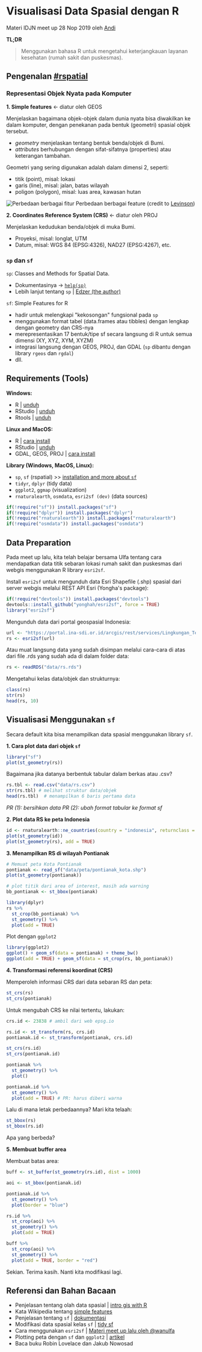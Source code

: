# Visualisasi Data Spasial dengan R

Materi IDJN meet up 28 Nop 2019 oleh [Andi](https://www.twitter.com/terusterang__)

**TL;DR**

> Menggunakan bahasa R untuk mengetahui keterjangkauan layanan kesehatan (rumah sakit dan puskesmas).

## Pengenalan [#rspatial](https://twitter.com/hashtag/rspatial?src=hashtag_click)

### Representasi Objek Nyata pada Komputer

**1. Simple features** <- diatur oleh GEOS

Menjelaskan bagaimana objek-objek dalam dunia nyata bisa diwakilkan ke dalam komputer, dengan penekanan pada bentuk (geometri) spasial objek tersebut.

- *geometry* menjelaskan tentang bentuk benda/objek di Bumi.
- *attributes* berhubungan dengan sifat-sifatnya (properties) atau keterangan tambahan.

Geometri yang sering digunakan adalah dalam dimensi 2, seperti:

- titik (point), misal: lokasi
- garis (line), misal: jalan, batas wilayah
- poligon (polygon), misal: luas area, kawasan hutan

![Perbedaan berbagai fitur](assets/features_diff.png "Feature geometry oleh Levinson")
Perbedaan berbagai feature (credit to [Levinson](https://transportist.org/2019/11/06/catchment-if-you-can-the-effect-of-station-entrance-and-exit-locations-on-accessibility/))

**2. Coordinates Reference System (CRS)** <- diatur oleh PROJ

Menjelaskan kedudukan benda/objek di muka Bumi.

- Proyeksi, misal: longlat, UTM
- Datum, misal: WGS 84 (EPSG:4326), NAD27 (EPSG:4267), etc.

### `sp` dan `sf`

`sp`: Classes and Methods for Spatial Data.

- Dokumentasinya -> [`help(sp)`](https://cran.r-project.org/web/packages/sp/index.html)
- Lebih lanjut tentang `sp` | [Edzer (the author)](https://edzer.github.io/sp/)

`sf`: Simple Features for R

- hadir untuk melengkapi "kekosongan" fungsional pada `sp`
- menggunakan format tabel (data.frames atau tibbles) dengan lengkap dengan geometry dan CRS-nya
- merepresentasikan 17 bentuk/tipe sf secara langsung di R untuk semua dimensi (XY, XYZ, XYM, XYZM)
- integrasi langsung dengan GEOS, PROJ, dan GDAL (`sp` dibantu dengan library `rgeos` dan `rgdal`)
- dll.

## Requirements (Tools)

**Windows:**

- R | [unduh](https://cran.r-project.org/)
- RStudio | [unduh](https://rstudio.com/products/rstudio/download/)
- Rtools | [unduh](https://cran.r-project.org/bin/windows/Rtools/)

**Linux and MacOS:**

- R | [cara install](#)
- RStudio | [unduh](https://rstudio.com/products/rstudio/download/)
- GDAL, GEOS, PROJ | [cara install](#)

**Library (Windows, MacOS, Linux):**

- `sp`, `sf` (rspatial) >> [installation and more about `sf`](http://r-spatial.github.io/sf/)
- `tidyr`, `dplyr` (tidy data)
- `ggplot2`, `ggmap` (visualization)
- `rnaturalearth`, `osmdata`, `esri2sf (dev)` (data sources)

```R
if(!require("sf")) install.packages("sf")
if(!require("dplyr")) install.packages("dplyr")
if(!require("rnaturalearth")) install.packages("rnaturalearth")
if(!require("osmdata")) install.packages("osmdata")
```

## Data Preparation

Pada meet up lalu, kita telah belajar bersama Ulfa tentang cara mendapatkan data titik sebaran lokasi rumah sakit dan puskesmas dari webgis menggunakan R library `esri2sf`.

Install `esri2sf` untuk mengunduh data Esri Shapefile (.shp) spasial dari server webgis melalui REST API Esri (Yongha's package):

```R
if(!require("devtools")) install.packages("devtools")
devtools::install_github("yonghah/esri2sf", force = TRUE)
library("esri2sf")
```

Mengunduh data dari portal geospasial Indonesia:

```R
url <- "https://portal.ina-sdi.or.id/arcgis/rest/services/Lingkungan_Terbangun/RBI_50K_Fasilitas_Kesehatan/MapServer/1"
rs <- esri2sf(url)
```
Atau muat langsung data yang sudah disimpan melalui cara-cara di atas dari file .rds yang sudah ada di dalam folder data:

```R
rs <- readRDS("data/rs.rds")
```

Mengetahui kelas data/objek dan strukturnya:

```R
class(rs)
str(rs)
head(rs, 10)
```

## Visualisasi Menggunakan `sf`

Secara default kita bisa menampilkan data spasial menggunakan library `sf`.

**1. Cara plot data dari objek `sf`**

```R
library("sf")
plot(st_geometry(rs))
```

Bagaimana jika datanya berbentuk tabular dalam berkas atau .csv?

```R
rs.tbl <- read.csv("data/rs.csv")
str(rs.tbl) # melihat struktur data/objek
head(rs.tbl)  # menampilkan 6 baris pertama data
```

*PR (1): bersihkan data*
*PR (2): ubah format tabular ke format sf*

**2. Plot data RS ke peta Indonesia**

```R
id <- rnaturalearth::ne_countries(country = "indonesia", returnclass = "sf")
plot(st_geometry(id))
plot(st_geometry(rs), add = TRUE)
```

**3. Menampilkan RS di wilayah Pontianak**

```R
# Memuat peta Kota Pontianak
pontianak <- read_sf("data/peta/pontianak_kota.shp")
plot(st_geometry(pontianak))

# plot titik dari area of interest, masih ada warning
bb_pontianak <- st_bbox(pontianak)

library(dplyr)
rs %>%
  st_crop(bb_pontianak) %>% 
  st_geometry() %>% 
  plot(add = TRUE)
```

Plot dengan `ggplot2`

```R
library(ggplot2)
ggplot() + geom_sf(data = pontianak) + theme_bw()
ggplot(add = TRUE) + geom_sf(data = st_crop(rs, bb_pontianak))
```

**4. Transformasi referensi koordinat (CRS)**

Memperoleh informasi CRS dari data sebaran RS dan peta:

```R
st_crs(rs)
st_crs(pontianak)
```

Untuk mengubah CRS ke nilai tertentu, lakukan:

```R
crs.id <- 23838 # ambil dari web epsg.io

rs.id <- st_transform(rs, crs.id)
pontianak.id <- st_transform(pontianak, crs.id)

st_crs(rs.id)
st_crs(pontianak.id)

pontianak %>% 
  st_geometry() %>% 
  plot()

pontianak.id %>% 
  st_geometry() %>% 
  plot(add = TRUE) # PR: harus diberi warna
```

Lalu di mana letak perbedaannya? Mari kita telaah:

```R
st_bbox(rs)
st_bbox(rs.id)
```

Apa yang berbeda?

**5. Membuat buffer area**

Membuat batas area:

```R
buff <- st_buffer(st_geometry(rs.id), dist = 1000)

aoi <- st_bbox(pontianak.id)

pontianak.id %>% 
  st_geometry() %>% 
  plot(border = "blue")

rs.id %>%
  st_crop(aoi) %>% 
  st_geometry() %>% 
  plot(add = TRUE)

buff %>%
  st_crop(aoi) %>% 
  st_geometry() %>% 
  plot(add = TRUE, border = "red")
```

Sekian. Terima kasih. Nanti kita modifikasi lagi.

## Referensi dan Bahan Bacaan

- Penjelasan tentang olah data spasial | [intro gis with R](https://www.jessesadler.com/post/gis-with-r-intro/)
- Kata Wikipedia tentang [simple features](https://en.wikipedia.org/wiki/Simple_Features)
- Penjelasan tentang `sf` | [dokumentasi](https://cran.r-project.org/web/packages/sf/vignettes/sf1.html)
- Modifikasi data spasial kelas `sf` | [tidy sf](http://strimas.com/r/tidy-sf/)
- Cara menggunakan `esri2sf` | [Materi meet up lalu oleh @wanulfa](https://github.com/wanulfa/argis-server)
- Plotting peta dengan `sf` dan `ggplot2` | [artikel](https://www.r-bloggers.com/zooming-in-on-maps-with-sf-and-ggplot2/)
- Baca buku Robin Lovelace dan Jakub Nowosad
